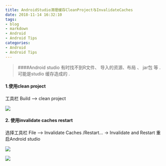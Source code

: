 ```yaml
---
title: AndroidStudio清理缓存CleanProject与InvalidateCaches
date: 2018-11-14 16:32:10
tags:
- blog
- markdown
- Android 
- Android Tips
categories:
- Android
- Android Tips 
---
```


> ####Android studio 有时找不到R文件、 导入的资源、布局 、 jar包 等  . 可能是studio 缓存造成的 .



#### 1.使用clean project 

工具栏  Build  -->     clean project

![](https://ws3.sinaimg.cn/large/006tNbRwly1fx7os2risbj307n09nabf.jpg)

<!--more-->

#### 2. 使用invalidate caches restart   

选择工具栏  File  -->     Invalidate Caches /Restart...    ->   Invalidate and Restart        重启Android studio

![](https://ws4.sinaimg.cn/large/006tNbRwly1fx7ott249xj306p0esjt6.jpg)

![](https://ws4.sinaimg.cn/large/006tNbRwly1fx7otwrww1j30fd04zgm7.jpg)
